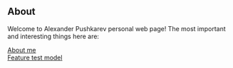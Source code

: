 ## About

Welcome to Alexander Pushkarev personal web page! The most important and interesting things here are:

[About me](https://senpay.github.io/cv)  
[Feature test model](https://senpay.github.io/ta/ftm/feature_tests)
